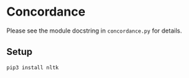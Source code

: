 # Concordance

Please see the module docstring in `concordance.py` for details.

## Setup

```bash
pip3 install nltk
````
